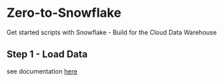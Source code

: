 # Zero-to-Snowflake
Get started scripts with Snowflake - Build for the Cloud Data Warehouse

## Step 1 - Load Data

see documentation [here](Load%20Data)




